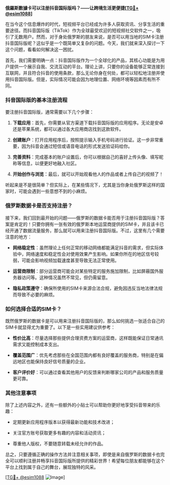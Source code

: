 **俄羅斯數據卡可以注册抖音国际版吗？——让跨境生活更便捷[[TG💪+ @esim1088](https://t.me/s/esim1088)]**

在当今这个信息爆炸的时代，短视频平台已经成为许多人获取资讯、分享生活的重要途径。而抖音国际版（TikTok）作为全球最受欢迎的短视频社交软件之一，吸引了无数用户。然而，对于身处俄罗斯的朋友来说，是否可以用当地的SIM卡注册抖音国际版呢？这似乎是一个既简单又复杂的问题。今天，我们就来深入探讨一下这个问题，看看如何解决这一困扰。

首先，我们需要明确一点：抖音国际版作为一个全球化的产品，其核心功能是为用户提供一个展示自我、交流互动的平台。理论上讲，只要你的设备能够正常连接到互联网，并且符合抖音的使用条款，那么无论你身在何处，都可以轻松地注册并使用抖音国际版。但是，实际情况可能会因为地理位置、网络环境等因素而有所不同。

### 抖音国际版的基本注册流程

要注册抖音国际版，通常需要以下几个步骤：

1. **下载应用**：首先，你需要从官方渠道下载抖音国际版的应用程序。无论是安卓还是苹果系统，都可以通过各大应用商店找到这款软件。
   
2. **创建账户**：打开应用程序后，按照提示输入手机号码进行验证。这一步非常重要，因为抖音会通过短信或语音电话的形式发送验证码给你。

3. **完善资料**：完成基本的账户设置后，你可以根据自己的喜好上传头像、填写昵称等信息，以便更好地融入社区。

4. **开始创作与浏览**：最后，就可以开始观看他人的作品或者上传自己的视频了！

听起来是不是很简单？但实际上，在某些情况下，尤其是当你身处俄罗斯这样的国家时，可能会遇到一些意想不到的小麻烦。

### 俄罗斯数据卡是否支持注册？

接下来，我们回到最开始的问题——俄罗斯的数据卡能否用于注册抖音国际版？答案是肯定的！只要你拥有一张有效的俄罗斯本地运营商提供的SIM卡，并且该卡已经开通了数据流量服务，那么就可以用来注册抖音国际版。不过，这里有几个需要注意的地方：

- **网络稳定性**：虽然理论上任何正常的移动网络都能满足抖音的需求，但实际体验中，网络速度和稳定性会对使用效果产生影响。如果你所在的地区信号较弱，可能会影响视频加载速度甚至导致无法正常使用。

- **运营商限制**：部分运营商可能会对某些特定的服务施加限制，比如屏蔽国外服务器访问等。这种情况虽然不常见，但仍需留意。

- **隐私政策遵守**：确保所使用的SIM卡来源合法合规，避免因违反当地法律法规而导致不必要的麻烦。

### 如何选择合适的SIM卡？

既然俄罗斯的数据卡是可以用来注册抖音国际版的，那么如何挑选一张适合自己的SIM卡就显得尤为重要了。以下是一些实用建议供参考：

- **性价比高**：尽量选择那些提供合理资费方案的运营商，这样既能保证日常通讯需求又能控制成本支出。
  
- **覆盖范围广**：优先考虑那些在全国范围内都有良好覆盖的服务商，特别是在偏远地区也能保持良好信号质量的企业。

- **客户评价好**：可以通过查看其他用户的反馈来判断哪家公司的产品和服务质量更可靠。

### 其他注意事项

除了上述内容之外，还有一些额外的小贴士可以帮助你更好地享受抖音带来的乐趣：

- 定期更新应用程序版本以获得最新功能和技术改进；
  
- 关注官方账号获取更多有趣的内容和活动资讯；
  
- 尊重他人版权，不要随意转载未经允许的作品。

总之，只要遵循正确的操作方法并注意相关事项，即使是来自俄罗斯的数据卡也完全可以顺利注册并畅享抖音国际版所提供的精彩世界！希望每位朋友都能够在这个平台上找到属于自己的舞台，展现独特的风采。

[[TG💪+ @esim1088](https://t.me/s/esim1088) ![Image](https://i.postimg.cc/4NQfJmqS/Snipaste-2025-05-13-00-14-12.png)]